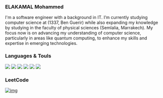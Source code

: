### ELAKAMAL Mohammed

I'm a software engineer with a background in IT. I’m currently studying computer science at (1337, Ben Guerir) while also expanding my knowledge by studying in the faculty of physical sciences (Semlalia, Marrakech). My focus now is on advancing my understanding of computer science, particularly in areas like quantum computing, to enhance my skills and expertise in emerging technologies.



### Languages & Touls


<img src='https://img.icons8.com/?size=48&id=shQTXiDQiQVR&format=png'></i>
<img src='https://img.icons8.com/?size=48&id=40669&format=png' ></i>
<img src='https://img.icons8.com/?size=48&id=13441&format=png' ></i>
<img src='https://img.icons8.com/?size=55&id=zFAYIdFZlGxP&format=png&color=000000'></i>
<img src='https://img.icons8.com/?size=60&id=qV-JzWYl9dzP&format=png&color=000000'></i>
<img src='https://img.icons8.com/?size=50&id=108784&format=png&color=000000'>



### LeetCode
[![img](https://leetcard.jacoblin.cool/moelkama?theme=dark&font=Changa)](https://leetcode.com/u/moelkama/)
